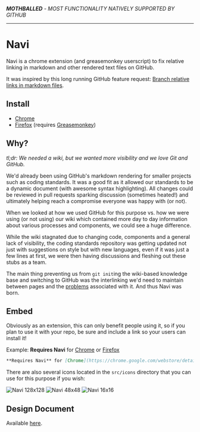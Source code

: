 _**MOTHBALLED** - MOST FUNCTIONALITY NATIVELY SUPPORTED BY GITHUB_

---

# Navi

Navi is a chrome extension (and greasemonkey userscript) to fix relative linking in markdown and other rendered text files on GitHub.

It was inspired by this long running GitHub feature request: [Branch relative links in markdown files](https://github.com/github/markup/issues/101).

## Install

  * [Chrome](https://chrome.google.com/webstore/detail/navi/ofifaalchickdncbbfendodoamlimlkm)
  * [Firefox](https://raw.github.com/mal/navi/master/src/navi.user.js)
    (requires [Greasemonkey](https://addons.mozilla.org/en-US/firefox/addon/greasemonkey/))

## Why?

*tl;dr: We needed a wiki, but we wanted more visibility and we love Git and GitHub.*

We'd already been using GitHub's markdown rendering for smaller projects such as coding standards. It was a good fit as it allowed our standards to be a dynamic document (with awesome syntax highlighting). All changes could be reviewed in pull requests sparking discussion (sometimes heated!) and ultimately helping reach a compromise everyone was happy with (or not).

When we looked at how we used GitHub for this purpose vs. how we were using (or not using) our wiki which contained more day to day information about various processes and components, we could see a huge difference.

While the wiki stagnated due to changing code, components and a general lack of visibility, the coding standards repository was getting updated not just with suggestions on style but with new languages, even if it was just a few lines at first, we were then having discussions and fleshing out these stubs as a team.

The main thing preventing us from `git init`ing the wiki-based knowledge base and switching to GitHub was the interlinking we'd need to maintain between pages and the [problems](https://github.com/mal/navi/blob/master/design.md#problem) associated with it. And thus Navi was born.

## Embed

Obviously as an extension, this can only benefit people using it, so if you plan to use it with your repo, be sure and include a link so your users can install it!

Example: **Requires Navi** for [Chrome](https://chrome.google.com/webstore/detail/navi/ofifaalchickdncbbfendodoamlimlkm) or [Firefox](https://raw.github.com/mal/navi/master/src/navi.user.js)

```markdown
**Requires Navi** for [Chrome](https://chrome.google.com/webstore/detail/navi/ofifaalchickdncbbfendodoamlimlkm) or [Firefox](https://raw.github.com/mal/navi/master/src/navi.user.js)
```

There are also several icons located in the `src/icons` directory that you can use for this purpose if you wish:

![Navi 128x128](https://raw.github.com/mal/navi/master/src/icons/128.png)
![Navi 48x48](https://raw.github.com/mal/navi/master/src/icons/48.png)
![Navi 16x16](https://raw.github.com/mal/navi/master/src/icons/16.png)

## Design Document

Available [here](https://github.com/mal/navi/blob/master/design.md).

